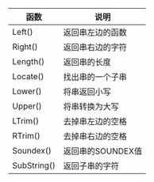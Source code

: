 |  函数       |      说明        |
| ----------- | ---------------- |
| Left()      | 返回串左边的函数 |
| Right()     | 返回串右边的字符 |
| Length()    | 返回串的长度     |
| Locate()    | 找出串的一个子串 |
| Lower()     | 将串返回小写     |
| Upper()     | 将串转换为大写   |
| LTrim()     | 去掉串左边的空格 |
| RTrim()     | 去掉串右边的空格 |
| Soundex()   | 返回串的SOUNDEX值|
| SubString() | 返回子串的字符   |
